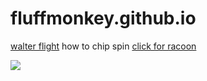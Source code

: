 # fluffmonkey.github.io
[walter flight](https://fluffmonkey.github.io/waltersmite.html)
how to chip spin
[click for racoon](https://steamuserimages-a.akamaihd.net/ugc/2512520537982597148/4423B6EB6638904AB07ED38FF20D8EC42C5FACC2/?imw=637&imh=358&ima=fit&impolicy=Letterbox&imcolor=%23000000&letterbox=true)

![](https://steamuserimages-a.akamaihd.net/ugc/2301965672787732655/0BF90DCD5252316F884D451C8D3128711B9A676A/?imw=637&imh=358&ima=fit&impolicy=Letterbox&imcolor=%23000000&letterbox=true)
